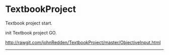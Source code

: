# TextbookProject
Textbook project start.

init Textbook project GO.

http://rawgit.com/johnRedden/TextbookProject/master/ObjectiveInput.html

---
